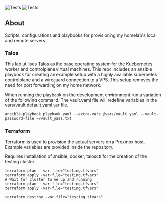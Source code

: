 ![Tests](https://github.com/j-lgs/provisioning/workflows/Tests/badge.svg)
![Tests](https://github.com/j-lgs/provisioning/workflows/Container%20CI/badge.svg)

## About
Scripts, configurations and playbooks for provisioning my homelab's local and remote servers.

### Talos
This lab utilises [Talos](https://github.com/siderolabs/talos) as the base operating system for the Kuebernetes worker and controlplane virtual machines. This repo includes an ansible playbook for creating an example setup with a highly available kubernetes controlplane and a wireguard connection to a VPS. This setup removes the need for port forwarding on my home network.

When running the playbook on the development environment run a variation of the following command. The vault.yaml file will redefine variables in the vars/vault.default.yaml var file.

```
ansible-playbook playbook.yaml --extra-vars @vars/vault.yaml --vault-password-file ~/vault_pass.txt
```

### Terraform
Terraform is used to provision the actual servers on a Proxmox host. Example variables are provided inside the repository.


Requires installation of ansible, docker, talosctl for the creation of the testing cluster.

```
terraform plan  -var-file="testing.tfvars"
terraform apply -var-file="testing.tfvars"
# Wait for cluster to be up and running
terraform plan  -var-file="testing.tfvars"
terraform apply -var-file="testing.tfvars"
```

```
terraform destroy -var-file="testing.tfvars"
```
